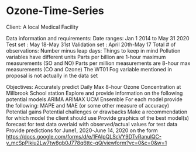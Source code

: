 # Ozone-Time-Series


Client: A local Medical Facility

Data information and requirements:
Date ranges: Jan 1 2014 to May 31 2020
Test set : May 18-May 31st
Validation set : April 20th-May 17
Total # of observations:
Number minus leap days:
Things to keep in mind
Pollution variables have different units
Parts per billion are 1-hour maximum measurements (SO and NO)
Parts per million measurements are 8-hour max measurements (CO and Ozone)
The WT01 Fog variable mentioned in proposal is not actually in the data set


Objectives:
Accurately predict Daily Max 8-hour Ozone Concentration at Millbrook School station
Explore and provide information on the following potential models
ARIMA
ARIMAX
UCM
Ensemble
For each model provide the following:
MAPE and MAE (or some other measure of accuracy)
Potential gains
Potential challenges or drawbacks
Make a recommendation for which model the client should use
Provide graphics of the best model(s) forecast for test data overlaid with observed/actual values for test data
Provide predictions for June1, 2020-June 14, 2020 on the form https://docs.google.com/forms/d/e/1FAIpQLScVY9DTvRanulQC-y_mcSpPlkiu2Lw7tw8gb0J778q6ttc-qQ/viewform?vc=0&c=0&w=1

